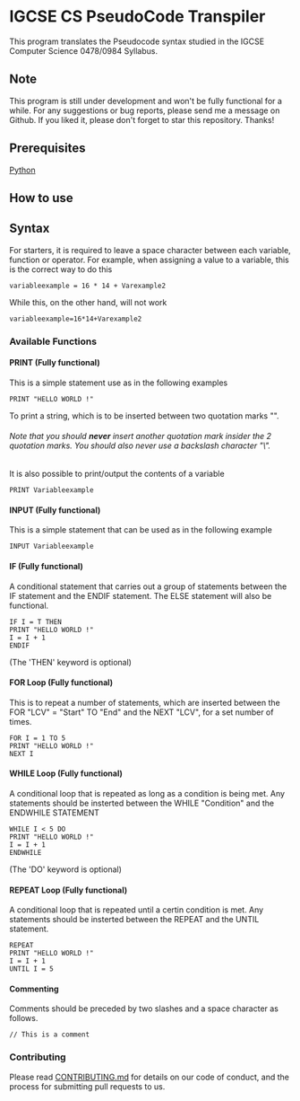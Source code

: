 # IGCSE CS PseudoCode Transpiler 
This program translates the Pseudocode syntax studied in the IGCSE Computer Science 0478/0984 Syllabus.

## Note
This program is still under development and won't be fully functional for a while. For any suggestions or bug reports, please send me a message on Github. If you liked it, please don't forget to star this repository. Thanks!


## Prerequisites
[Python](https://www.python.org/downloads/)


## How to use
## Syntax
For starters, it is required to leave a space character between each variable, function or operator. 
For example, when assigning a value to a variable, this is the correct way to do this
  ```
  variableexample = 16 * 14 + Varexample2
  ```
While this, on the other hand, will not work
  ```
  variableexample=16*14+Varexample2
  ```

### Available Functions

#### PRINT (Fully functional)
This is a simple statement use as in the following examples
  ```
  PRINT "HELLO WORLD !"
  ```
To print a string, which is to be inserted between two quotation marks "". 
###### Note that you should ***never*** insert another quotation mark insider the 2 quotation marks. You should also never use a backslash character "\\".
It is also possible to print/output the contents of a variable
  ```
  PRINT Variableexample
  ```


#### INPUT (Fully functional)
This is a simple statement that can be used as in the following example
  ```
  INPUT Variableexample
  ```


#### IF (Fully functional)
A conditional statement that carries out a group of statements between the IF statement and the ENDIF statement. The ELSE statement will also be functional.
  ```
  IF I = T THEN 
  PRINT "HELLO WORLD !"
  I = I + 1
  ENDIF
  ```
(The 'THEN' keyword is optional)

#### FOR Loop (Fully functional)
This is to repeat a number of statements, which are inserted between the FOR "LCV" = "Start" TO "End" and the NEXT "LCV", for a set number of times.
  ```
  FOR I = 1 TO 5
  PRINT "HELLO WORLD !"
  NEXT I
  ```


#### WHILE Loop (Fully functional)
A conditional loop that is repeated as long as a condition is being met. Any statements should be insterted between the WHILE "Condition" and the ENDWHILE STATEMENT
  ```
  WHILE I < 5 DO
  PRINT "HELLO WORLD !"
  I = I + 1
  ENDWHILE
  ```
(The 'DO' keyword is optional)

#### REPEAT Loop (Fully functional)
A conditional loop that is repeated until a certin condition is met. Any statements should be insterted between the REPEAT and the UNTIL statement.
  ```
  REPEAT
  PRINT "HELLO WORLD !"
  I = I + 1
  UNTIL I = 5
  ```


#### Commenting
Comments should be preceded by two slashes and a space character as follows.
  ```
  // This is a comment
  ```


### Contributing
Please read [CONTRIBUTING.md](https://github.com/Sherlemious/IGCSE-CS-PC-Transpiler/blob/master/CONTRIBUTING.md) for details on our code of conduct, and the process for submitting pull requests to us.
